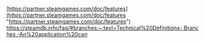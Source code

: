 [https://partner.steamgames.com/doc/features](https://partner.steamgames.com/doc/features "https://partner.steamgames.com/doc/features")
https://steamdb.info/faq/#branches:~:text=Technical%20Definitions-,Branches,-An%20application%20can